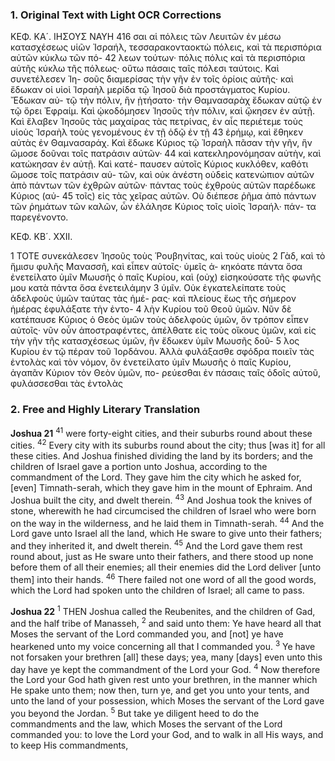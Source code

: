 ### 1. Original Text with Light OCR Corrections

ΚΕΦ. ΚΑ´. ΙΗΣΟΥΣ ΝΑΥΗ 416
σαι αἱ πόλεις τῶν Λευιτῶν ἐν μέσω κατασχέσεως υἱῶν Ἰσραήλ,
τεσσαρακονταοκτὼ πόλεις, καὶ τὰ περισπόρια αὐτῶν κύκλω τῶν πό-
42 λεων τούτων· πόλις πόλις καὶ τὰ περισπόρια αὐτῆς κύκλω τῆς
πόλεως· οὕτω πάσαις ταῖς πόλεσι ταύτοις. Καὶ συνετέλεσεν Ἰη-
σοῦς διαμερίσας τὴν γῆν ἐν τοῖς ὁρίοις αὐτῆς· καὶ ἔδωκαν οἱ υἱοὶ
Ἰσραὴλ μερίδα τῷ Ἰησοῦ διὰ προστάγματος Κυρίου. Ἔδωκαν αὐ-
τῷ τὴν πόλιν, ἣν ᾐτήσατο· τὴν Θαμνασαρὰχ ἔδωκαν αὐτῷ ἐν τῷ
ὄρει Ἐφραίμ. Καὶ ᾠκοδόμησεν Ἰησοῦς τὴν πόλιν, καὶ ᾤκησεν ἐν
αὐτῇ. Καὶ ἔλαβεν Ἰησοῦς τὰς μαχαίρας τὰς πετρίνας, ἐν αἷς
περιέτεμε τοὺς υἱοὺς Ἰσραὴλ τοὺς γενομένους ἐν τῇ ὁδῷ ἐν τῇ
43 ἐρήμῳ, καὶ ἔθηκεν αὐτὰς ἐν Θαμνασαράχ. Καὶ ἔδωκε Κύριος τῷ
Ἰσραὴλ πᾶσαν τὴν γῆν, ἣν ὤμοσε δοῦναι τοῖς πατράσιν αὐτῶν·
44 καὶ κατεκληρονόμησαν αὐτὴν, καὶ κατώκησαν ἐν αὐτῇ. Καὶ κατέ-
παυσεν αὐτοῖς Κύριος κυκλόθεν, καθότι ὤμοσε τοῖς πατράσιν αὐ-
τῶν, καὶ οὐκ ἀνέστη οὐδεὶς κατενώπιον αὐτῶν ἀπὸ πάντων τῶν
ἐχθρῶν αὐτῶν· πάντας τοὺς ἐχθροὺς αὐτῶν παρέδωκε Κύριος (αὐ-
45 τοῖς) εἰς τὰς χεῖρας αὐτῶν. Οὐ διέπεσε ῥῆμα ἀπὸ πάντων τῶν
ῥημάτων τῶν καλῶν, ὧν ἐλάλησε Κύριος τοῖς υἱοῖς Ἰσραήλ· πάν-
τα παρεγένοντο.

ΚΕΦ. ΚΒ´. XXII.

1 ΤΟΤΕ συνεκάλεσεν Ἰησοῦς τοὺς Ῥουβηνίτας, καὶ τοὺς υἱοὺς
2 Γὰδ, καὶ τὸ ἥμισυ φυλῆς Μανασσῆ, καὶ εἶπεν αὐτοῖς· ὑμεῖς ἀ-
κηκόατε πάντα ὅσα ἐνετείλατο ὑμῖν Μωυσῆς ὁ παῖς Κυρίου, καὶ
(οὐχ) εἰσηκούσατε τῆς φωνῆς μου κατὰ πάντα ὅσα ἐνετειλάμην
3 ὑμῖν. Οὐκ ἐγκατελείπατε τοὺς ἀδελφοὺς ὑμῶν ταύτας τὰς ἡμέ-
ρας· καὶ πλείους ἕως τῆς σήμερον ἡμέρας ἐφυλάξατε τὴν ἐντο-
4 λὴν Κυρίου τοῦ Θεοῦ ὑμῶν. Νῦν δὲ κατέπαυσε Κύριος ὁ Θεὸς
ὑμῶν τοὺς ἀδελφοὺς ὑμῶν, ὃν τρόπον εἶπεν αὐτοῖς· νῦν
οὖν ἀποστραφέντες, ἀπέλθατε εἰς τοὺς οἴκους ὑμῶν, καὶ εἰς
τὴν γῆν τῆς κατασχέσεως ὑμῶν, ἣν ἔδωκεν ὑμῖν Μωυσῆς δοῦ-
5 λος Κυρίου ἐν τῷ πέραν τοῦ Ἰορδάνου. Ἀλλὰ φυλάξασθε
σφόδρα ποιεῖν τὰς ἐντολὰς καὶ τὸν νόμον, ὃν ἐνετείλατο ὑμῖν
Μωυσῆς ὁ παῖς Κυρίου, ἀγαπᾶν Κύριον τὸν Θεὸν ὑμῶν, πο-
ρεύεσθαι ἐν πάσαις ταῖς ὁδοῖς αὐτοῦ, φυλάσσεσθαι τὰς ἐντολὰς

### 2. Free and Highly Literary Translation

**Joshua 21**
<sup>41</sup> were forty-eight cities, and their suburbs round about these cities.
<sup>42</sup> Every city with its suburbs round about the city; thus [was it] for all these cities.
And Joshua finished dividing the land by its borders; and the children of Israel gave a portion unto Joshua, according to the commandment of the Lord. They gave him the city which he asked for, [even] Timnath-serah, which they gave him in the mount of Ephraim. And Joshua built the city, and dwelt therein.
<sup>43</sup> And Joshua took the knives of stone, wherewith he had circumcised the children of Israel who were born on the way in the wilderness, and he laid them in Timnath-serah.
<sup>44</sup> And the Lord gave unto Israel all the land, which He sware to give unto their fathers; and they inherited it, and dwelt therein.
<sup>45</sup> And the Lord gave them rest round about, just as He sware unto their fathers, and there stood up none before them of all their enemies; all their enemies did the Lord deliver [unto them] into their hands.
<sup>46</sup> There failed not one word of all the good words, which the Lord had spoken unto the children of Israel; all came to pass.

**Joshua 22**
<sup>1</sup> THEN Joshua called the Reubenites, and the children of Gad, and the half tribe of Manasseh,
<sup>2</sup> and said unto them: Ye have heard all that Moses the servant of the Lord commanded you, and [not] ye have hearkened unto my voice concerning all that I commanded you.
<sup>3</sup> Ye have not forsaken your brethren [all] these days; yea, many [days] even unto this day have ye kept the commandment of the Lord your God.
<sup>4</sup> Now therefore the Lord your God hath given rest unto your brethren, in the manner which He spake unto them; now then, turn ye, and get you unto your tents, and unto the land of your possession, which Moses the servant of the Lord gave you beyond the Jordan.
<sup>5</sup> But take ye diligent heed to do the commandments and the law, which Moses the servant of the Lord commanded you: to love the Lord your God, and to walk in all His ways, and to keep His commandments,